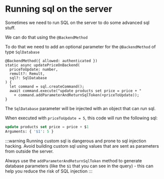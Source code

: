 # Running sql on the server
Sometimes we need to run SQL on the server to do some advanced sql stuff.

We can do that using the `@BackendMethod`

To do that we need to add an optional parameter for the `@BackendMethod` of type `SqlDatabase`
```ts{5-9}
@BackendMethod({ allowed: authenticated })
static async updatePriceOnBackend(
  priceToUpdate: number,
  remult?: Remult,
  sql?: SqlDatabase
) {
  let command = sql.createCommand();
  await command.execute("update products set price = price + " 
    + command.addParameterAndReturnSqlToken(+priceToUpdate));
}
```

The `SqlDatabase` parameter will be injected with an object that can run sql.

When executed with  `priceToUpdate = 5`, this code will run the following sql:
```sql
update products set price = price + $1
Arguments: { '$1': 5 }
```

:::warning
Running custom sql is dangerous and prone to sql injection hacking. Avoid building custom sql using values that are sent as parameters from outside the server.

Always use the `addParameterAndReturnSqlToken` method to generate database parameters (like the `$1` that you can see in the query) - this can help you reduce the risk of SQL injection
:::

